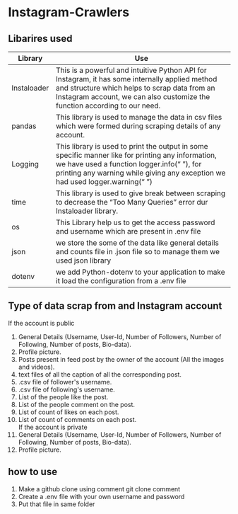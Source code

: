 # Instagram-Crawlers

## Libarires used
Library       | Use
------------- | -------------
Instaloader   | This is a powerful and intuitive Python API for Instagram, it has some internally applied method and structure which helps to scrap data from an Instagram account, we can also customize the function according to our need.
pandas        | This library is used to manage the data in csv files which were formed during scraping details of any account.
Logging       | This library is used to print the output in some specific manner like for printing any information, we have used a function logger.info(“ ”), for printing any warning while giving any exception we had used logger.warning(“ ”)
time          | This library is used to give break between scraping to decrease the “Too Many Queries” error dur Instaloader library.
os            | This Library help us to get the access password and username which are present in .env file
json          | we store the some of the data like general details and counts file in .json file so to manage them we used json library
dotenv        | we add Python-dotenv to your application to make it load the configuration from a .env file


## Type of data scrap from and Instagram account 
If the account is public 
1. General Details (Username, User-Id, Number of Followers, Number of Following, Number of posts, Bio-data). 
2. Profile picture. 
3. Posts present in feed post by the owner of the account (All the images and videos).
4. text files of all the caption of all the corresponding post. 
5. .csv file of follower's username. 
6. .csv file of following's username.
7. List of the people like the post.
8. List of the people comment on the post. 
9. List of count of likes on each post. 
10. List of count of comments on each post.  
If the account is private 
1. General Details (Username, User-Id, Number of Followers, Number of Following, Number of posts, Bio-data). 
2. Profile picture. 

## how to use
1. Make a github clone using comment git clone comment
2. Create a .env file with your own username and password 
3. Put that file in same folder 

